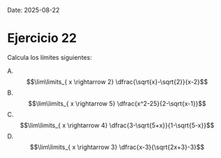 Date: 2025-08-22

# Ejercicio 22

 
Calcula los límites siguientes:

A.  $$\lim\limits_{ x \rightarrow  2}  \dfrac{\sqrt{x}-\sqrt{2}}{x-2}$$
B.  $$\lim\limits_{ x \rightarrow  5}  \dfrac{x^2-25}{2-\sqrt{x-1}}$$
C.  $$\lim\limits_{ x \rightarrow  4}  \dfrac{3-\sqrt{5+x}}{1-\sqrt{5-x}}$$
D.  $$\lim\limits_{ x \rightarrow  3}  \dfrac{x-3}{\sqrt{2x+3}-3}$$
